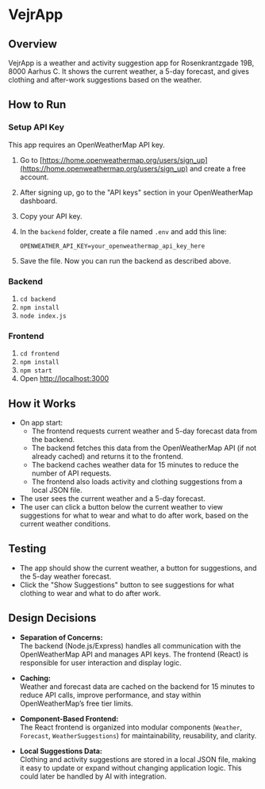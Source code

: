 # VejrApp

## Overview
VejrApp is a weather and activity suggestion app for Rosenkrantzgade 19B, 8000 Aarhus C. It shows the current weather, a 5-day forecast, and gives clothing and after-work suggestions based on the weather.

## How to Run

### Setup API Key

This app requires an OpenWeatherMap API key.

1. Go to [https://home.openweathermap.org/users/sign_up](https://home.openweathermap.org/users/sign_up) and create a free account.
2. After signing up, go to the "API keys" section in your OpenWeatherMap dashboard.
3. Copy your API key.
4. In the `backend` folder, create a file named `.env` and add this line:

   ```
   OPENWEATHER_API_KEY=your_openweathermap_api_key_here
   ```

5. Save the file. Now you can run the backend as described above.

### Backend
1. `cd backend`
2. `npm install`
3. `node index.js`

### Frontend
1. `cd frontend`
2. `npm install`
3. `npm start`
4. Open [http://localhost:3000](http://localhost:3000)

## How it Works

- On app start:
   - The frontend requests current weather and 5-day forecast data from the backend.
   - The backend fetches this data from the OpenWeatherMap API (if not already cached) and returns it to the frontend.
   - The backend caches weather data for 15 minutes to reduce the number of API requests.
   - The frontend also loads activity and clothing suggestions from a local JSON file.
- The user sees the current weather and a 5-day forecast.
- The user can click a button below the current weather to view suggestions for what to wear and what to do after work, based on the current weather conditions.

## Testing

- The app should show the current weather, a button for suggestions, and the 5-day weather forecast.
- Click the "Show Suggestions" button to see suggestions for what clothing to wear and what to do after work.

## Design Decisions

- **Separation of Concerns:**  
  The backend (Node.js/Express) handles all communication with the OpenWeatherMap API and manages API keys. The frontend (React) is responsible for user interaction and display logic.

- **Caching:**  
  Weather and forecast data are cached on the backend for 15 minutes to reduce API calls, improve performance, and stay within OpenWeatherMap’s free tier limits.

- **Component-Based Frontend:**  
  The React frontend is organized into modular components (`Weather`, `Forecast`, `WeatherSuggestions`) for maintainability, reusability, and clarity.

- **Local Suggestions Data:**  
  Clothing and activity suggestions are stored in a local JSON file, making it easy to update or expand without changing application logic. This could later be handled by AI with integration.